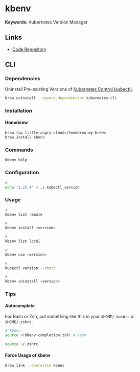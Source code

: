 # kbenv

<!--
https://github.com/little-angry-clouds/kubernetes-binaries-managers/issues/36
-->

**Keywords:** Kubernetes Version Manager

## Links

- [Code Repository](https://github.com/little-angry-clouds/kubernetes-binaries-managers/tree/master/cmd/kbenv)

## CLI

### Dependencies

Uninstall Pre-existing Versions of [Kubernetes Control (kubectl)](/kubectl/README.md).

```sh
brew uninstall --ignore-dependencies kubernetes-cli
```

### Installation

#### Homebrew

```sh
brew tap little-angry-clouds/homebrew-my-brews
brew install kbenv
```

### Commands

```sh
kbenv help
```

### Configuration

```sh
#
echo '1.25.4' > ./.kubectl_version
```

### Usage

```sh
#
kbenv list remote

#
kbenv install <version>

#
kbenv list local

#
kbenv use <version>

#
kubectl version --short

#
kbenv uninstall <version>
```

### Tips

#### Autocomplete

For Bash or Zsh, put something like this in your `$HOME/.bashrc` or `$HOME/.zshrc`:

```sh
# kbenv
source <(kbenv completion zsh) # bash
```

```sh
source ~/.zshrc
```

#### Force Usage of kbenv

```sh
brew link --overwrite kbenv
```
